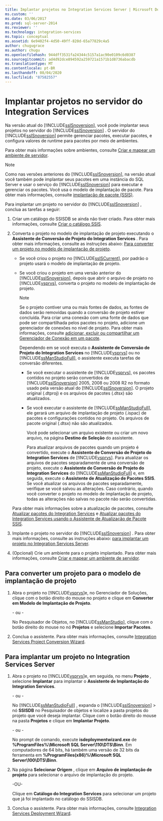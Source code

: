 ```yaml
---
title: Implantar projetos no Integration Services Server | Microsoft Docs
ms.custom: ''
ms.date: 03/06/2017
ms.prod: sql-server-2014
ms.reviewer: ''
ms.technology: integration-services
ms.topic: conceptual
ms.assetid: 6e9402f4-4d50-49ff-820d-65a77829c4a5
author: chugugrace
ms.author: chugu
ms.openlocfilehash: 944dff3531fa24344c5157a1ac90e0109c6d0387
ms.sourcegitcommit: ad4d92dce894592a259721a1571b1d8736abacdb
ms.translationtype: MT
ms.contentlocale: pt-BR
ms.lasthandoff: 08/04/2020
ms.locfileid: "87582557"
---
```

# <a name="deploy-projects-to-integration-services-server"></a>Implantar projetos no servidor do Integration Services
  Na versão atual do [!INCLUDE[ssISnoversion](../includes/ssisnoversion-md.md)], você pode implantar seus projetos no servidor do [!INCLUDE[ssISnoversion](../includes/ssisnoversion-md.md)] . O servidor do [!INCLUDE[ssISnoversion](../includes/ssisnoversion-md.md)] permite gerenciar pacotes, executar pacotes, e configura valores de runtime para pacotes por meio de ambientes.  
  
 Para obter mais informações sobre ambientes, consulte [Criar e mapear um ambiente de servidor](../../2014/integration-services/create-and-map-a-server-environment.md).  
  
> [!NOTE]  
>  Como nas versões anteriores do [!INCLUDE[ssISnoversion](../includes/ssisnoversion-md.md)], na versão atual você também pode implantar seus pacotes em uma instância do SQL Server e usar o serviço do [!INCLUDE[ssISnoversion](../includes/ssisnoversion-md.md)] para executar e gerenciar os pacotes. Você usa o modelo de implantação de pacote. Para obter mais informações, consulte [implantação de pacote &#40;SSIS&#41;](packages/legacy-package-deployment-ssis.md).  
  
 Para implantar um projeto no servidor do [!INCLUDE[ssISnoversion](../includes/ssisnoversion-md.md)] , conclua as tarefas a seguir:  
  
1.  Criar um catálogo do SSISDB se ainda não tiver criado. Para obter mais informações, consulte [Criar o catálogo SSIS](catalog/ssis-catalog.md).  
  
2.  Converta o projeto no modelo de implantação de projeto executando o **Assistente de Conversão de Projeto do Integration Services** . Para obter mais informações, consulte as instruções abaixo: [Para converter um projeto no modelo de implantação de projeto](#convert).  
  
    -   Se você criou o projeto no [!INCLUDE[ssISCurrent](../includes/ssiscurrent-md.md)], por padrão o projeto usará o modelo de implantação de projeto.  
  
    -   Se você criou o projeto em uma versão anterior do [!INCLUDE[ssISnoversion](../includes/ssisnoversion-md.md)], depois que abrir o arquivo de projeto no [!INCLUDE[vsprvs](../includes/vsprvs-md.md)], converta o projeto no modelo de implantação de projeto.  
  
        > [!NOTE]  
        >  Se o projeto contiver uma ou mais fontes de dados, as fontes de dados serão removidas quando a conversão de projeto estiver concluída. Para criar uma conexão com uma fonte de dados que pode ser compartilhada pelos pacotes no projeto, adicione um gerenciador de conexões no nível de projeto. Para obter mais informações, consulte [adicionar, excluir ou compartilhar um Gerenciador de Conexão em um pacote](../../2014/integration-services/add-delete-or-share-a-connection-manager-in-a-package.md).  
  
         Dependendo em se você executa o **Assistente de Conversão de Projeto do Integration Services** no [!INCLUDE[vsprvs](../includes/vsprvs-md.md)] ou no [!INCLUDE[ssManStudioFull](../includes/ssmanstudiofull-md.md)], o assistente executa tarefas de conversão diferentes.  
  
        -   Se você executar o assistente de [!INCLUDE[vsprvs](../includes/vsprvs-md.md)], os pacotes contidos no projeto serão convertidos de [!INCLUDE[ssISnoversion](../includes/ssisnoversion-md.md)] 2005, 2008 ou 2008 R2 no formato usado pela versão atual do [!INCLUDE[ssISnoversion](../includes/ssisnoversion-md.md)]. O projeto original (.dtproj) e os arquivos de pacotes (.dtsx) são atualizados.  
  
        -   Se você executar o assistente de [!INCLUDE[ssManStudioFull](../includes/ssmanstudiofull-md.md)], ele gerará um arquivo de implantação de projeto (.ispac) de pacotes e configurações contidos no projeto. Os arquivos de pacote original (.dtsx) não são atualizados.  
  
             Você pode selecionar um arquivo existente ou criar um novo arquivo, na página **Destino de Seleção** do assistente.  
  
             Para atualizar arquivos de pacotes quando um projeto é convertido, execute o **Assistente de Conversão de Projeto do Integration Services** de [!INCLUDE[vsprvs](../includes/vsprvs-md.md)]. Para atualizar os arquivos de pacotes separadamente de uma conversão de projeto, execute o **Assistente de Conversão de Projeto do Integration Services** do [!INCLUDE[ssManStudioFull](../includes/ssmanstudiofull-md.md)] e, em seguida, execute o **Assistente de Atualização de Pacotes SSIS**. Se você atualizar os arquivos de pacotes separadamente, verifique se você salvou as alterações. Caso contrário, quando você converter o projeto no modelo de implantação de projeto, todas as alterações não salvas no pacote não serão convertidas.  
  
     Para obter mais informações sobre a atualização de pacotes, consulte [Atualizar pacotes do Integration Services](install-windows/upgrade-integration-services-packages.md) e [Atualizar pacotes do Integration Services usando o Assistente de Atualização de Pacote SSIS](install-windows/upgrade-integration-services-packages-using-the-ssis-package-upgrade-wizard.md).  
  
3.  Implante o projeto no servidor do [!INCLUDE[ssISnoversion](../includes/ssisnoversion-md.md)] . Para obter mais informações, consulte as instruções abaixo: [para implantar um projeto no Integration Services Server](#deploy).  
  
4.  (Opcional) Crie um ambiente para o projeto implantado. Para obter mais informações, consulte [Criar e mapear um ambiente de servidor](../../2014/integration-services/create-and-map-a-server-environment.md).  
  
##  <a name="to-convert-a-project-to-the-project-deployment-model"></a><a name="convert"></a>Para converter um projeto para o modelo de implantação de projeto  
  
1.  Abra o projeto no [!INCLUDE[vsprvs](../includes/vsprvs-md.md)]e, no Gerenciador de Soluções, clique com o botão direito do mouse no projeto e clique em **Converter em Modelo de Implantação de Projeto**.  
  
     - ou -  
  
     No Pesquisador de Objetos, no [!INCLUDE[ssManStudio](../includes/ssmanstudio-md.md)], clique com o botão direito do mouse no nó **Projetos** e selecione **Importar Pacotes**.  
  
2.  Conclua o assistente. Para obter mais informações, consulte [Integration Services Project Conversion Wizard](../../2014/integration-services/integration-services-project-conversion-wizard.md).  
  
##  <a name="to-deploy-a-project-to-the-integration-services-server"></a><a name="deploy"></a>Para implantar um projeto no Integration Services Server  
  
1.  Abra o projeto no [!INCLUDE[vsprvs](../includes/vsprvs-md.md)]e, em seguida, no menu **Projeto** , selecione **Implantar** para implantar o **Assistente de Implantação do Integration Services**.  
  
     - ou -  
  
     No [!INCLUDE[ssManStudioFull](../includes/ssmanstudiofull-md.md)] , expanda o [!INCLUDE[ssISnoversion](../includes/ssisnoversion-md.md)]  >  nó **SSISDB** no Pesquisador de objetos e localize a pasta projetos do projeto que você deseja implantar. Clique com o botão direito do mouse na pasta **Projetos** e clique em **Implantar Projeto**.  
  
     - ou -  
  
     No prompt de comando, execute **isdeploymentwizard.exe** de **%ProgramFiles%\Microsoft SQL Server\110\DTS\Binn**. Em computadores de 64 bits, há também uma versão de 32 bits da ferramenta em **%ProgramFiles(x86)%\Microsoft SQL Server\100\DTS\Binn**.  
  
2.  Na página **Selecionar Origem** , clique em **Arquivo de implantação de projeto** para selecionar o arquivo de implantação do projeto.  
  
     -OU-  
  
     Clique em **Catálogo do Integration Services** para selecionar um projeto que já foi implantado no catálogo do SSISDB.  
  
3.  Conclua o assistente. Para obter mais informações, consulte [Integration Services Deployment Wizard](../../2014/integration-services/integration-services-deployment-wizard.md).  
  
  
